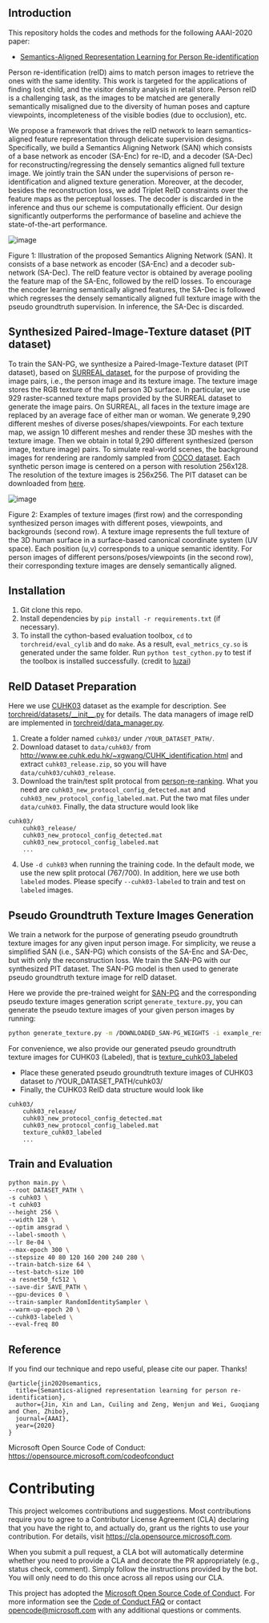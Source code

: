## Introduction
This repository holds the codes and methods for the following AAAI-2020 paper:
- [Semantics-Aligned Representation Learning for Person Re-identification](https://arxiv.org/pdf/1905.13143.pdf)

Person re-identification (reID) aims to match person images to retrieve the ones with the same identity. This work is targeted for the applications of finding lost child, and the visitor density analysis in retail store. Person reID is a challenging task, as the images to be matched are generally semantically misaligned due to the diversity of human poses and capture viewpoints, incompleteness of the visible bodies (due to occlusion), etc. 

We propose a framework that drives the reID network to learn semantics-aligned feature representation through delicate supervision designs. Specifically, we build a Semantics Aligning Network (SAN) which consists of a base network as encoder (SA-Enc) for re-ID, and a decoder (SA-Dec) for reconstructing/regressing the densely semantics aligned full texture image. We jointly train the SAN under the supervisions of person re-identification and aligned texture generation. Moreover, at the decoder, besides the reconstruction loss, we add Triplet ReID constraints over the feature maps as the perceptual losses. The decoder is discarded in the inference and thus our scheme is computationally efficient. Our design significantly outperforms the performance of baseline and achieve the state-of-the-art performance. 

![image](https://github.com/microsoft/Semantics-Aligned-Representation-Learning-for-Person-Re-identification/blob/master/pipeline.png)

Figure 1: Illustration of the proposed Semantics Aligning Network (SAN). It consists of a base network as encoder (SA-Enc) and a decoder sub-network (SA-Dec). The reID feature vector is obtained by average pooling the feature map of the SA-Enc, followed by the reID losses. To encourage the encoder learning semantically aligned features, the SA-Dec is followed which regresses the densely semantically aligned full texture image with the pseudo groundtruth supervision. In inference, the SA-Dec is discarded.

## Synthesized Paired-Image-Texture dataset (PIT dataset)

To train the SAN-PG, we synthesize a Paired-Image-Texture dataset (PIT dataset), based on [SURREAL dataset](https://www.di.ens.fr/willow/research/surreal/), for the purpose of providing the image pairs, i.e., the person image and its texture image. The texture image stores the RGB texture of the full person 3D surface. In particular, we use 929 raster-scanned texture maps provided by the SURREAL dataset to generate the image pairs. On SURREAL, all faces in the texture image are replaced by an average face of either man or woman. We generate 9,290 different meshes of diverse poses/shapes/viewpoints. For each texture map, we assign 10 different meshes and render these 3D meshes with the texture image. Then we obtain in total 9,290 different synthesized (person image, texture image) pairs. To simulate real-world scenes, the background images for rendering are randomly sampled from [COCO dataset](http://cocodataset.org/#home). Each synthetic person image is centered on a person with resolution 256x128. The resolution of the texture images is 256x256. The PIT dataset can be downloaded from [here](https://drive.google.com/file/d/1-ndIFhppMG_zjHCRfrnWRvbRQZObw2tT/view?usp=sharing).

![image](https://github.com/microsoft/Semantics-Aligned-Representation-Learning-for-Person-Re-identification/blob/master/PIT_dataset.png)


Figure 2: Examples of texture images (first row) and the corresponding synthesized person images with different poses, viewpoints, and backgrounds (second row). A texture image represents the full texture of the 3D human surface in a surface-based canonical coordinate system (UV space). Each position (u,v) corresponds to a unique semantic identity. For person images of different persons/poses/viewpoints (in the second row), their corresponding texture images are densely semantically aligned.

## Installation
1. Git clone this repo.
2. Install dependencies by `pip install -r requirements.txt` (if necessary).
3. To install the cython-based evaluation toolbox, `cd` to `torchreid/eval_cylib` and do `make`. As a result, `eval_metrics_cy.so` is generated under the same folder. Run `python test_cython.py` to test if the toolbox is installed successfully. (credit to [luzai](https://github.com/luzai))

## ReID Dataset Preparation
Here we use [CUHK03](https://www.cv-foundation.org/openaccess/content_cvpr_2014/papers/Li_DeepReID_Deep_Filter_2014_CVPR_paper.pdf) dataset as the example for description. See [torchreid/datasets/\_\_init__.py](torchreid/datasets/__init__.py) for details. The data managers of image reID are implemented in [torchreid/data_manager.py](torchreid/data_manager.py).

1. Create a folder named `cuhk03/` under `/YOUR_DATASET_PATH/`.
2. Download dataset to `data/cuhk03/` from http://www.ee.cuhk.edu.hk/~xgwang/CUHK_identification.html and extract `cuhk03_release.zip`, so you will have `data/cuhk03/cuhk03_release`.
3. Download the train/test split protocal from [person-re-ranking](https://github.com/zhunzhong07/person-re-ranking/tree/master/evaluation/data/CUHK03). What you need are `cuhk03_new_protocol_config_detected.mat` and `cuhk03_new_protocol_config_labeled.mat`. Put the two mat files under `data/cuhk03`. Finally, the data structure would look like
```
cuhk03/
    cuhk03_release/
    cuhk03_new_protocol_config_detected.mat
    cuhk03_new_protocol_config_labeled.mat
    ...
```
4. Use `-d cuhk03` when running the training code. In the default mode, we use the new split protocal (767/700). In addition, here we use both `labeled` modes. Please specify `--cuhk03-labeled` to train and test on `labeled` images.


## Pseudo Groundtruth Texture Images Generation

We train a network for the purpose of generating pseudo groundtruth texture images for any given input person image. For simplicity, we reuse a simplified SAN (i.e., SAN-PG) which consists of the SA-Enc and SA-Dec, but with only the reconstruction loss. We train the SAN-PG with our synthesized PIT dataset. The SAN-PG model is then used to generate pseudo groundtruth texture image for reID dataset.

Here we provide the pre-trained weight for [SAN-PG](https://drive.google.com/file/d/14awPVhJA5yT9j7nZb7nVAmC3J6ELxNGD/view?usp=sharing) and the corresponding pseudo texture images generation script `generate_texture.py`, you can generate the pseudo texture images of your given person images by running:
```bash
python generate_texture.py -m /DOWNLOADED_SAN-PG_WEIGHTS -i example_results/input -o example_results/texture
```
For convenience, we also provide our generated pseudo groundtruth texture images for CUHK03 (Labeled), that is [texture_cuhk03_labeled](https://drive.google.com/file/d/19-9WdlbqjD4n2usV-D2zyyzeUfjcXxlv/view?usp=sharing) 

- Place these generated pseudo groundtruth texture images of CUHK03 dataset to /YOUR_DATASET_PATH/cuhk03/
- Finally, the CUHK03 ReID data structure would look like
```
cuhk03/
    cuhk03_release/
    cuhk03_new_protocol_config_detected.mat
    cuhk03_new_protocol_config_labeled.mat
    texture_cuhk03_labeled
    ...
```


## Train and Evaluation

```bash
python main.py \
--root DATASET_PATH \
-s cuhk03 \
-t cuhk03 
--height 256 \
--width 128 \
--optim amsgrad \
--label-smooth \
--lr 8e-04 \
--max-epoch 300 \
--stepsize 40 80 120 160 200 240 280 \
--train-batch-size 64 \
--test-batch-size 100
-a resnet50_fc512 \
--save-dir SAVE_PATH \
--gpu-devices 0 \
--train-sampler RandomIdentitySampler \
--warm-up-epoch 20 \
--cuhk03-labeled \
--eval-freq 80
```

## Reference
If you find our technique and repo useful, please cite our paper. Thanks!

```
@article{jin2020semantics,
  title={Semantics-aligned representation learning for person re-identification},
  author={Jin, Xin and Lan, Cuiling and Zeng, Wenjun and Wei, Guoqiang and Chen, Zhibo},
  journal={AAAI},
  year={2020}
}
```
Microsoft Open Source Code of Conduct: https://opensource.microsoft.com/codeofconduct


# Contributing

This project welcomes contributions and suggestions.  Most contributions require you to agree to a
Contributor License Agreement (CLA) declaring that you have the right to, and actually do, grant us
the rights to use your contribution. For details, visit https://cla.opensource.microsoft.com.

When you submit a pull request, a CLA bot will automatically determine whether you need to provide
a CLA and decorate the PR appropriately (e.g., status check, comment). Simply follow the instructions
provided by the bot. You will only need to do this once across all repos using our CLA.

This project has adopted the [Microsoft Open Source Code of Conduct](https://opensource.microsoft.com/codeofconduct/).
For more information see the [Code of Conduct FAQ](https://opensource.microsoft.com/codeofconduct/faq/) or
contact [opencode@microsoft.com](mailto:opencode@microsoft.com) with any additional questions or comments.
